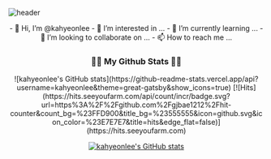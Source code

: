 ![header](https://capsule-render.vercel.app/api?type=wave&color=FFD700&height=200&section=header&text=ka_hyun&animation=scaleIn&fontSize=60&fontAlignY=40)

<div align = "center">
- 👋 Hi, I’m @kahyeonlee
- 👀 I’m interested in ...
- 🌱 I’m currently learning ...
- 💞️ I’m looking to collaborate on ...
- 📫 How to reach me ...

<h3 align="center"> 👩‍💻 My Github Stats 👩‍💻 </h3>
![kahyeonlee's GitHub stats](https://github-readme-stats.vercel.app/api?username=kahyeonlee&theme=great-gatsby&show_icons=true)
[![Hits](https://hits.seeyoufarm.com/api/count/incr/badge.svg?url=https%3A%2F%2Fgithub.com%2Fgjbae1212%2Fhit-counter&count_bg=%23FFD900&title_bg=%23555555&icon=github.svg&icon_color=%23E7E7E7&title=hits&edge_flat=false)](https://hits.seeyoufarm.com)



[![kahyeonlee's GitHub stats](https://github-readme-stats.vercel.app/api?username=kahyeonlee&hide_title=true&show_icons=true&include_all_commits=true&disable_animations=true&theme=vue)](https://github.com/anuraghazra/github-readme-stats)
</div>
